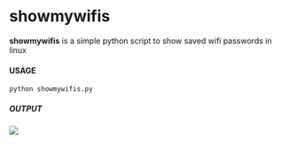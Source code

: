 # showmywifis

**showmywifis** is a simple python script to show saved wifi passwords in linux

#### USAGE

``` shell
python showmywifis.py
```
##### OUTPUT
<img src="https://i.imgur.com/FofEhUJ.png">
